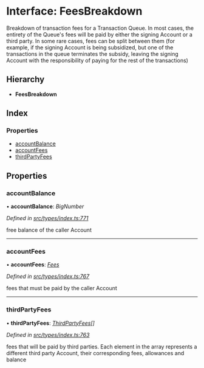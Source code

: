 # Interface: FeesBreakdown

Breakdown of transaction fees for a Transaction Queue. In most cases, the entirety of the Queue's fees
  will be paid by either the signing Account or a third party. In some rare cases,
  fees can be split between them (for example, if the signing Account is being subsidized, but one of the
  transactions in the queue terminates the subsidy, leaving the signing Account with the responsibility of
  paying for the rest of the transactions)

## Hierarchy

* **FeesBreakdown**

## Index

### Properties

* [accountBalance](feesbreakdown.md#accountbalance)
* [accountFees](feesbreakdown.md#accountfees)
* [thirdPartyFees](feesbreakdown.md#thirdpartyfees)

## Properties

###  accountBalance

• **accountBalance**: *BigNumber*

*Defined in [src/types/index.ts:771](https://github.com/PolymathNetwork/polymesh-sdk/blob/31a16a34/src/types/index.ts#L771)*

free balance of the caller Account

___

###  accountFees

• **accountFees**: *[Fees](fees.md)*

*Defined in [src/types/index.ts:767](https://github.com/PolymathNetwork/polymesh-sdk/blob/31a16a34/src/types/index.ts#L767)*

fees that must be paid by the caller Account

___

###  thirdPartyFees

• **thirdPartyFees**: *[ThirdPartyFees](thirdpartyfees.md)[]*

*Defined in [src/types/index.ts:763](https://github.com/PolymathNetwork/polymesh-sdk/blob/31a16a34/src/types/index.ts#L763)*

fees that will be paid by third parties. Each element in the array represents
  a different third party Account, their corresponding fees, allowances and balance
